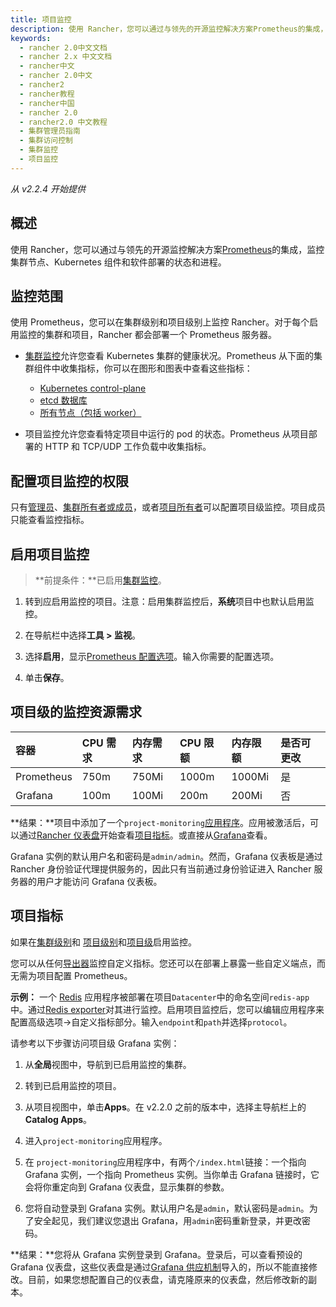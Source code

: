 ```yaml
---
title: 项目监控
description: 使用 Rancher，您可以通过与领先的开源监控解决方案Prometheus的集成，监控集群节点、Kubernetes 组件和软件部署的状态和进程。
keywords:
  - rancher 2.0中文文档
  - rancher 2.x 中文文档
  - rancher中文
  - rancher 2.0中文
  - rancher2
  - rancher教程
  - rancher中国
  - rancher 2.0
  - rancher2.0 中文教程
  - 集群管理员指南
  - 集群访问控制
  - 集群监控
  - 项目监控
---
```


_从 v2.2.4 开始提供_

## 概述

使用 Rancher，您可以通过与领先的开源监控解决方案[Prometheus](https://prometheus.io/)的集成，监控集群节点、Kubernetes 组件和软件部署的状态和进程。

## 监控范围

使用 Prometheus，您可以在集群级别和项目级别上监控 Rancher。对于每个启用监控的集群和项目，Rancher 都会部署一个 Prometheus 服务器。

- [集群监控](/docs/rancher2/monitoring-alerting/2.0-2.4/cluster-monitoring/_index)允许您查看 Kubernetes 集群的健康状况。Prometheus 从下面的集群组件中收集指标，你可以在图形和图表中查看这些指标：

  - [Kubernetes control-plane](/docs/rancher2/monitoring-alerting/2.0-2.4/cluster-monitoring/custom-metrics/_index)
  - [etcd 数据库](/docs/rancher2/monitoring-alerting/2.0-2.4/cluster-monitoring/custom-metrics/_index)
  - [所有节点（包括 worker）](/docs/rancher2/monitoring-alerting/2.0-2.4/cluster-monitoring/custom-metrics/_index)

- 项目监控允许您查看特定项目中运行的 pod 的状态。Prometheus 从项目部署的 HTTP 和 TCP/UDP 工作负载中收集指标。

## 配置项目监控的权限

只有[管理员](/docs/rancher2/admin-settings/rbac/global-permissions/_index)、[集群所有者或成员](/docs/rancher2/admin-settings/rbac/cluster-project-roles/_index)，或者[项目所有者](/docs/rancher2/admin-settings/rbac/cluster-project-roles/_index)可以配置项目级监控。项目成员只能查看监控指标。

## 启用项目监控

> **前提条件：**已启用[集群监控](/docs/rancher2/monitoring-alerting/2.0-2.4/cluster-monitoring/_index)。

1. 转到应启用监控的项目。注意：启用集群监控后，**系统**项目中也默认启用监控。

1. 在导航栏中选择**工具 > 监视**。

1. 选择**启用**，显示[Prometheus 配置选项](/docs/rancher2/monitoring-alerting/2.0-2.4/cluster-monitoring/_indexprometheus/)。输入你需要的配置选项。

1. 单击**保存**。

## 项目级的监控资源需求

| 容器       | CPU 需求 | 内存需求 | CPU 限额 | 内存限额 | 是否可更改 |
| :--------- | :------- | :------- | :------- | :------- | :--------- |
| Prometheus | 750m     | 750Mi    | 1000m    | 1000Mi   | 是         |
| Grafana    | 100m     | 100Mi    | 200m     | 200Mi    | 否         |

**结果：**项目中添加了一个`project-monitoring`[应用程序](/docs/rancher2/helm-charts/legacy-catalogs/_index)。应用被激活后，可以通过[Rancher 仪表盘](/docs/rancher2/monitoring-alerting/2.0-2.4/cluster-monitoring/project-monitoring/_index)开始查看[项目指标](#项目指标)。或直接从[Grafana](/docs/rancher2/monitoring-alerting/2.0-2.4/cluster-monitoring/_index#grafana)查看。

Grafana 实例的默认用户名和密码是`admin/admin`。然而，Grafana 仪表板是通过 Rancher 身份验证代理提供服务的，因此只有当前通过身份验证进入 Rancher 服务器的用户才能访问 Grafana 仪表板。

## 项目指标

如果在[集群级别](/docs/rancher2/monitoring-alerting/2.0-2.4/cluster-monitoring/_indexcluster-metrics/#workload-metrics)和
[项目级别](/docs/rancher2/monitoring-alerting/2.0-2.4/cluster-monitoring/_index)和[项目级](#enabling-project-monitoring)启用监控。

您可以从任何[导出器](https://prometheus.io/docs/instrumenting/exporters/)监控自定义指标。您还可以在部署上暴露一些自定义端点，而无需为项目配置 Prometheus。

**示例：**
一个 [Redis](https://redis.io/) 应用程序被部署在项目`Datacenter`中的命名空间`redis-app`中。通过[Redis exporter](https://github.com/oliver006/redis_exporter)对其进行监控。启用项目监控后，您可以编辑应用程序来配置高级选项->自定义指标部分。输入`endpoint`和`path`并选择`protocol`。

请参考以下步骤访问项目级 Grafana 实例：

1. 从**全局**视图中，导航到已启用监控的集群。

1. 转到已启用监控的项目。

1. 从项目视图中，单击**Apps**。在 v2.2.0 之前的版本中，选择主导航栏上的**Catalog Apps**。

1. 进入`project-monitoring`应用程序。

1. 在 `project-monitoring`应用程序中，有两个`/index.html`链接：一个指向 Grafana 实例，一个指向 Prometheus 实例。当你单击 Grafana 链接时，它会将你重定向到 Grafana 仪表盘，显示集群的参数。

1. 您将自动登录到 Grafana 实例。默认用户名是`admin`，默认密码是`admin`。为了安全起见，我们建议您退出 Grafana，用`admin`密码重新登录，并更改密码。

**结果：**您将从 Grafana 实例登录到 Grafana。登录后，可以查看预设的 Grafana 仪表盘，这些仪表盘是通过[Grafana 供应机制](http://docs.grafana.org/administration/provisioning/#dashboards)导入的，所以不能直接修改。目前，如果您想配置自己的仪表盘，请克隆原来的仪表盘，然后修改新的副本。
